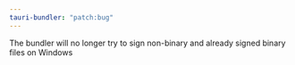 ```yaml
---
tauri-bundler: "patch:bug"
---
```


The bundler will no longer try to sign non-binary and already signed binary files on Windows
